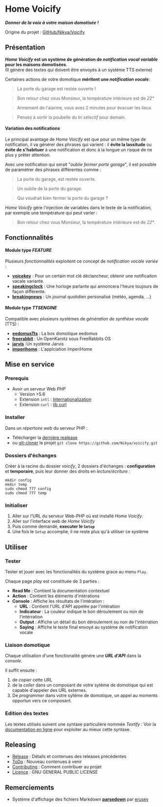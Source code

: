 # Home Voicify

_**Donner de la voix à votre maison domotisée !**_

Origine du projet : [GitHub/Nikya/Voicify](https://github.com/Nikya/voicify)

## Présentation

**_Home Voicify_ est un système de génération de _notification vocal variable_ pour les maisons domotisées**.  
(Il génére des textes qui doivent être envoyés à un systéme TTS externe)

Certaines actions de votre domotique **méritent une _notification vocale_**:

> La porte du garage est restée ouverte !

> Bon retour chez vous Monsieur, la température intérieure est de _22°_

> Armement de l'alarme, vous avez 2 minutes pour évacuer les lieux.

> Pensez à sortir la poubelle _du tri sélectif_ pour demain.

#### Variation des notifications

Le principal avantage de _Home Voicify_ est que pour un même type de notification, il va générer des phrases qui varient : il **évite la lassitude** ou **évite de s'habituer** à une notification et donc à la longue un risque de ne plus y prêter attention.

Avec une notification qui serait "_oublie fermer porte garage_", il est possible de paramétrer des phrases différentes comme :

> La porte du garage, est restée ouverte.

> Un oublie de la porte du garage.

> Qui voudrait bien fermer la porte du garage ?

 _Home Voicify_ gère l'injection de variables dans le texte de la notification, par exemple une température qui peut varier :  

> Bon retour chez vous Monsieur, la température intérieure est de _22°_.

## Fonctionnalités

#### Module type _FEATURE_

Plusieurs _fonctionnalités_ exploitent ce concept de _notification vocale variée_ :

* [**voicekey**](./module/voicekey/README.md) : Pour un certain mot clé déclancheur, obtenir une notificaiton vacale variante.
* [**speakingclock**](./module/speakingclock/README.md) : Une horloge parlante qui annoncera l'heure toujours de façon différente.
* [**breakingnews**](./module/breakingnews/README.md) : Un journal quotidien personalisé (météo, agenda, ...)

#### Module type _TTSENGINE_

Compatible avec plusieurs systèmes de _génération de synthèse vocale_ (TTS) :

* [**eedomusTts**](./module/eedomusTts/README.md) : La box domotique eedomus
* [**freerabbit**](./module/freerabbit/README.md) : Un OpenKarotz sous FreeRabbits OS
* [**jarvis**](./module/jarvis/README.md) :Un système Jarvis
* [**imperihome**](./module/imperihome/README.md) : L'applciation ImperiHome

## Mise en service

### Prerequis

- Avoir un serveur Web _PHP_
	- Version >5.6
	- Extension `intl` : [Internationalization](http://php.net/manual/intl.installation.php)
	- Extension `curl` : [lib curl](http://php.net/manual/curl.setup.php)

### Installer

Dans un _répertoire web_ du serveur PHP :

* Télécharger la [dernière realease](https://github.com/Nikya/voicify/releases/latest)
* ou [git-cloner](https://github.com/Nikya/voicify.git) le projet `git clone https://github.com/Nikya/voicify.git`

### Dossiers d'échanges

Créer à la racine du dossier _voicify_, 2 dossiers d'échanges : **configuration** et **temporaire**, puis leur donner des droits en _lecture/écriture_ :

```shell
mkdir config
mkdir temp
sudo chmod 777 config
sudo chmod 777 temp
```

### Initialiser

1. Aller sur l'URL du serveur Web-PHP où est installé _Home Voicify_.
1. Aller sur l'interface web de _Home Voicify_
1. Puis comme demandé, **executer le `Setup`**
1. Une fois le `Setup` accomplie, il ne reste plus qu'à utiliser ce système

## Utiliser

### Tester
Tester et jouer avec les fonctionalités du système grace au menu `Play`.

Chaque page _play_ est constituée de 3 parties :

* **Read Me** : Contient la documentation contextuel
* **Action** : Contient les éléments d'intérations
* **Console** : Affiche les résultats de l'intération :
	* **URL** : Contient l'URL d'API appelée par l'intération
	* **Indicateur** : La couleur indique le bon déroulement ou non de l'intérration
	* **Output** : Affiche un détail du bon déroulement ou non de l'intérration
	* **Saying** : Affiche le texte final envoyé au systéme de notification vocale

### Liaison domotique
Chaque utilisation d'une fonctionalité génére une _**URL d'API**_ dans la _console_.

Il suffit ensuite :
1. de _copier_ cette URL
2. de la _coller_ dans un composant de votre sytéme de domotique qui est capable d'appeler des URL externes.
3. De _programmer_ dans votre sytéme de domotique, un appel au moments opportun vers ce composant.

### Edition des textes

Les textes utilisés suivent une syntaxe particulière nommée _Textify_ : Voir la [documentation en ligne](https://github.com/Nikya/voicify/wiki/Syntaxe-Textify) pour exploiter au mieux cette syntaxe.

## Releasing

* [Release](https://github.com/Nikya/voicify/releases) : Détails et contenues des releases précédentes
* [ToDo](TODO.md) : Nouveau contenues à venir
* [Contributing](CONTRIBUTING.md) : Comment contribuer au projet
* [Licence](LICENSE) : GNU GENERAL PUBLIC LICENSE

## Remerciements

* Système d'affichage des fichiers Markdown [**parsedown**](https://github.com/erusev/parsedown) par [erusev](https://github.com/erusev)
